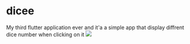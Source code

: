 # dicee
My third flutter application ever and it'a a simple app that display diffrent dice number when clicking on it
![](https://firebasestorage.googleapis.com/v0/b/pager-3c967.appspot.com/o/githubProjects%2Fdicee.png?alt=media&token=d33f9880-f9a6-4d0d-aac9-ca4597d6b8b2)
